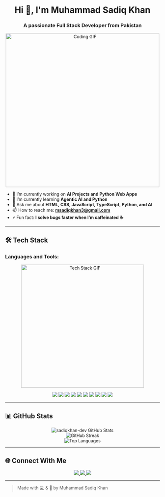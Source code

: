 <h1 align="center">Hi 👋, I'm Muhammad Sadiq Khan</h1>
<h3 align="center">A passionate Full Stack Developer from Pakistan</h3>

<!-- Coding GIF placed neatly under intro -->
<p align="center">
  <img src="https://media.giphy.com/media/qgQUggAC3Pfv687qPC/giphy.gif" alt="Coding GIF" width="500"/>
</p>

- 🔭 I’m currently working on **AI Projects and Python Web Apps**
- 🌱 I’m currently learning **Agentic AI and Python**
- 💬 Ask me about **HTML, CSS, JavaScript, TypeScript, Python, and AI**
- 📫 How to reach me: **msadiqkhan3@gmail.com**
- ⚡ Fun fact: **I solve bugs faster when I’m caffeinated ☕**

---

## 🛠️ Tech Stack

### Languages and Tools:

<!-- Avoiding right-aligned GIF to prevent layout issues -->
<p align="center">
  <img src="https://media.giphy.com/media/xT9IgzoKnwFNmISR8I/giphy.gif" alt="Tech Stack GIF" width="400"/>
</p>

<p align="center">
  <img src="https://img.shields.io/badge/HTML5-E34F26?style=for-the-badge&logo=html5&logoColor=white"/>
  <img src="https://img.shields.io/badge/CSS3-1572B6?style=for-the-badge&logo=css3&logoColor=white"/>
  <img src="https://img.shields.io/badge/JavaScript-F7DF1E?style=for-the-badge&logo=javascript&logoColor=black"/>
  <img src="https://img.shields.io/badge/TypeScript-3178C6?style=for-the-badge&logo=typescript&logoColor=white"/>
  <img src="https://img.shields.io/badge/Python-3776AB?style=for-the-badge&logo=python&logoColor=white"/>
  <img src="https://img.shields.io/badge/Next.js-000000?style=for-the-badge&logo=next.js&logoColor=white"/>
  <img src="https://img.shields.io/badge/Tailwind_CSS-38B2AC?style=for-the-badge&logo=tailwind-css&logoColor=white"/>
  <img src="https://img.shields.io/badge/Bootstrap-7952B3?style=for-the-badge&logo=bootstrap&logoColor=white"/>
  <img src="https://img.shields.io/badge/Streamlit-FF4B4B?style=for-the-badge&logo=streamlit&logoColor=white"/>
  <img src="https://img.shields.io/badge/FastAPI-009688?style=for-the-badge&logo=fastapi&logoColor=white"/>
</p>

---

## 📊 GitHub Stats

<!-- Clean stats without visual clutter -->
<p align="center">
  <img src="https://github-readme-stats.vercel.app/api?username=sadiqkhan-dev&show_icons=true&locale=en" alt="sadiqkhan-dev GitHub Stats" />
  <br />
  <img src="https://github-readme-streak-stats.herokuapp.com/?user=sadiqkhan-dev" alt="GitHub Streak" />
  <br />
  <img src="https://github-readme-stats.vercel.app/api/top-langs?username=sadiqkhan-dev&show_icons=true&locale=en&layout=compact" alt="Top Languages" />
</p>

---

## 🌐 Connect With Me

<p align="center">
  <a href="https://www.linkedin.com/in/sadiqkhan-dev/" target="_blank">
    <img src="https://img.shields.io/badge/LinkedIn-blue?style=for-the-badge&logo=linkedin&logoColor=white"/>
  </a>
  <a href="mailto:msadiqkhan3@gmail.com" target="_blank">
    <img src="https://img.shields.io/badge/Gmail-D14836?style=for-the-badge&logo=gmail&logoColor=white"/>
  </a>
  <a href="https://github.com/sadiqkhan-dev" target="_blank">
    <img src="https://img.shields.io/badge/GitHub-100000?style=for-the-badge&logo=github&logoColor=white"/>
  </a>
</p>

---

> Made with 💻 & 💖 by Muhammad Sadiq Khan
